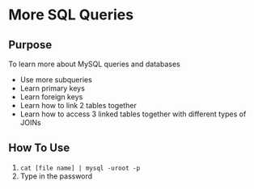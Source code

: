 # More SQL Queries

## Purpose
To learn more about MySQL queries and databases
- Use more subqueries
- Learn primary keys
- Learn foreign keys
- Learn how to link 2 tables together
- Learn how to access 3 linked tables together with different types of JOINs

## How To Use
1) `cat [file name] | mysql -uroot -p`
2) Type in the password
